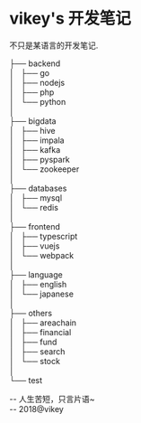 # vikey's 开发笔记
不只是某语言的开发笔记.

├── backend  
│   ├── go  
│   ├── nodejs  
│   ├── php  
│   └── python  
│         
├── bigdata  
│   ├── hive  
│   ├── impala  
│   ├── kafka      
│   ├── pyspark  
│   └── zookeeper  
│        
├── databases  
│   ├── mysql  
│   └── redis  
│  
├── frontend  
│   ├── typescript  
│   ├── vuejs  
│   └── webpack  
│  
├── language  
│   ├── english  
│   └── japanese  
│        
├── others  
│   ├── areachain  
│   ├── financial  
│   ├── fund  
│   ├── search  
│   └── stock  
│  
└── test  

-- 人生苦短，只言片语~  
-- 2018@vikey  
